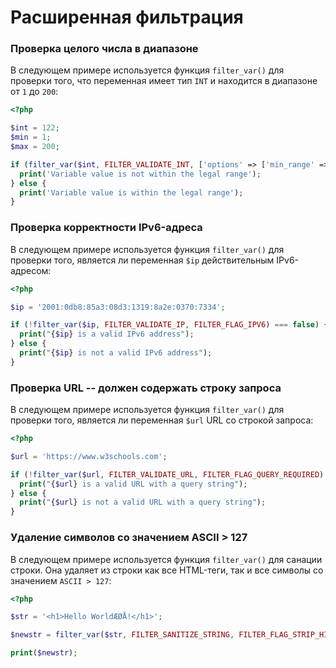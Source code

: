 # Расширенная фильтрация

### Проверка целого числа в диапазоне

В следующем примере используется функция `filter_var()` для проверки того, что переменная имеет тип `INT` и находится в диапазоне от `1` до `200`:

```php
<?php

$int = 122;
$min = 1;
$max = 200;

if (filter_var($int, FILTER_VALIDATE_INT, ['options' => ['min_range' => $min, 'max_range' => $max]]) === false) {
  print('Variable value is not within the legal range');
} else {
  print('Variable value is within the legal range');
}
```

### Проверка корректности IPv6-адреса

В следующем примере используется функция `filter_var()` для проверки того, является ли переменная `$ip` действительным IPv6-адресом:

```php
<?php

$ip = '2001:0db8:85a3:08d3:1319:8a2e:0370:7334';

if (!filter_var($ip, FILTER_VALIDATE_IP, FILTER_FLAG_IPV6) === false) {
  print("{$ip} is a valid IPv6 address");
} else {
  print("{$ip} is not a valid IPv6 address");
}
```

### Проверка URL -- должен содержать строку запроса

В следующем примере используется функция `filter_var()` для проверки того, является ли переменная `$url` URL со строкой запроса:

```php
<?php

$url = 'https://www.w3schools.com';

if (!filter_var($url, FILTER_VALIDATE_URL, FILTER_FLAG_QUERY_REQUIRED) === false) {
  print("{$url} is a valid URL with a query string");
} else {
  print("{$url} is not a valid URL with a query string");
}
```

### Удаление символов со значением ASCII > 127

В следующем примере используется функция `filter_var()` для санации строки. Она удаляет из строки как все HTML-теги, так и все символы со значением `ASCII > 127`:

```php
<?php

$str = '<h1>Hello WorldÆØÅ!</h1>';

$newstr = filter_var($str, FILTER_SANITIZE_STRING, FILTER_FLAG_STRIP_HIGH);

print($newstr);
```